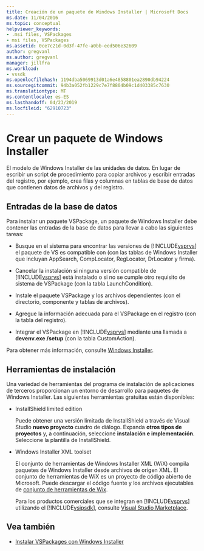 ```yaml
---
title: Creación de un paquete de Windows Installer | Microsoft Docs
ms.date: 11/04/2016
ms.topic: conceptual
helpviewer_keywords:
- .msi files, VSPackages
- msi files, VSPackages
ms.assetid: 0ce7c21d-0d3f-47fe-a0bb-eed506e32609
author: gregvanl
ms.author: gregvanl
manager: jillfra
ms.workload:
- vssdk
ms.openlocfilehash: 1194dba5069913d01a6e4858801ea2890db94224
ms.sourcegitcommit: 94b3a052fb1229c7e7f8804b09c1d403385c7630
ms.translationtype: MT
ms.contentlocale: es-ES
ms.lasthandoff: 04/23/2019
ms.locfileid: "62910723"
---
```

# <a name="author-a-windows-installer-package"></a>Crear un paquete de Windows Installer
El modelo de Windows Installer de las unidades de datos. En lugar de escribir un script de procedimiento para copiar archivos y escribir entradas del registro, por ejemplo, crea filas y columnas en tablas de base de datos que contienen datos de archivos y del registro.

## <a name="database-entries"></a>Entradas de la base de datos
Para instalar un paquete VSPackage, un paquete de Windows Installer debe contener las entradas de la base de datos para llevar a cabo las siguientes tareas:

- Busque en el sistema para encontrar las versiones de [!INCLUDE[vsprvs](../../code-quality/includes/vsprvs_md.md)] el paquete de VS es compatible con (con las tablas de Windows Installer que incluyan AppSearch, CompLocator, RegLocator, DrLocator y firma).

- Cancelar la instalación si ninguna versión compatible de [!INCLUDE[vsprvs](../../code-quality/includes/vsprvs_md.md)] está instalado o si no se cumple otro requisito de sistema de VSPackage (con la tabla LaunchCondition).

- Instale el paquete VSPackage y los archivos dependientes (con el directorio, componente y tablas de archivos).

- Agregue la información adecuada para el VSPackage en el registro (con la tabla del registro).

- Integrar el VSPackage en [!INCLUDE[vsprvs](../../code-quality/includes/vsprvs_md.md)] mediante una llamada a **devenv.exe /setup** (con la tabla CustomAction).

Para obtener más información, consulte [Windows Installer](/windows/desktop/Msi/windows-installer-portal).

## <a name="setup-tools"></a>Herramientas de instalación
Una variedad de herramientas del programa de instalación de aplicaciones de terceros proporcionan un entorno de desarrollo para paquetes de Windows Installer. Las siguientes herramientas gratuitas están disponibles:

- InstallShield limited edition

   Puede obtener una versión limitada de InstallShield a través de Visual Studio **nuevo proyecto** cuadro de diálogo. Expanda **otros tipos de proyectos** y, a continuación, seleccione **instalación e implementación**. Seleccione la plantilla de InstallShield.

- Windows Installer XML toolset

   El conjunto de herramientas de Windows Installer XML (WiX) compila paquetes de Windows Installer desde archivos de origen XML. El conjunto de herramientas de WiX es un proyecto de código abierto de Microsoft. Puede descargar el código fuente y los archivos ejecutables de [conjunto de herramientas de Wix](http://sourceforge.net/projects/wix).

   Para los productos comerciales que se integran en [!INCLUDE[vsprvs](../../code-quality/includes/vsprvs_md.md)] utilizando el [!INCLUDE[vsipsdk](../../extensibility/includes/vsipsdk_md.md)], consulte [Visual Studio Marketplace](https://marketplace.visualstudio.com/).

## <a name="see-also"></a>Vea también
- [Instalar VSPackages con Windows Installer](../../extensibility/internals/installing-vspackages-with-windows-installer.md)